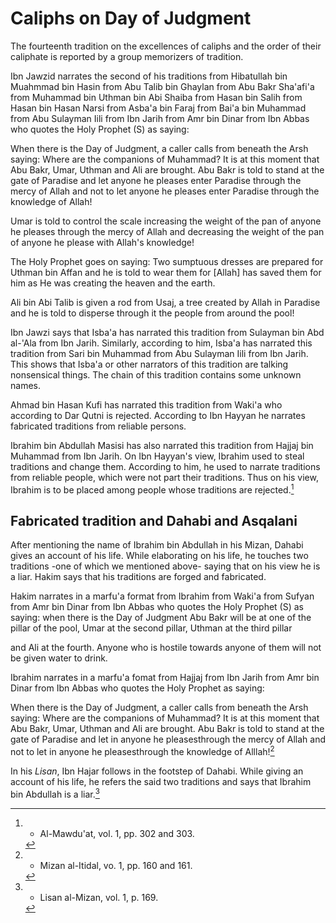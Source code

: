 Caliphs on Day of Judgment
==========================

The fourteenth tradition on the excellences of caliphs and the order of
their caliphate is reported by a group memorizers of tradition.

Ibn Jawzid narrates the second of his traditions from Hibatullah bin
Muahmmad bin Hasin from Abu Talib bin Ghaylan from Abu Bakr Sha'afi'a
from Muhammad bin Uthman bin Abi Shaiba from Hasan bin Salih from Hasan
bin Hasan Narsi from Asba'a bin Faraj from Bai'a bin Muhammad from Abu
Sulayman Iili from Ibn Jarih from Amr bin Dinar from Ibn Abbas who
quotes the Holy Prophet (S) as saying:

When there is the Day of Judgment, a caller calls from beneath the Arsh
saying: Where are the companions of Muhammad? It is at this moment that
Abu Bakr, Umar, Uthman and Ali are brought. Abu Bakr is told to stand at
the gate of Paradise and let anyone he pleases enter Paradise through
the mercy of Allah and not to let anyone he pleases enter Paradise
through the knowledge of Allah!

Umar is told to control the scale increasing the weight of the pan of
anyone he pleases through the mercy of Allah and decreasing the weight
of the pan of anyone he please with Allah's knowledge!

The Holy Prophet goes on saying: Two sumptuous dresses are prepared for
Uthman bin Affan and he is told to wear them for [Allah] has saved them
for him as He was creating the heaven and the earth.

Ali bin Abi Talib is given a rod from Usaj, a tree created by Allah in
Paradise and he is told to disperse through it the people from around
the pool!

Ibn Jawzi says that Isba'a has narrated this tradition from Sulayman bin
Abd al-'Ala from Ibn Jarih. Similarly, according to him, Isba'a has
narrated this tradition from Sari bin Muhammad from Abu Sulayman Iili
from Ibn Jarih. This shows that Isba'a or other narrators of this
tradition are talking nonsensical things. The chain of this tradition
contains some unknown names.

Ahmad bin Hasan Kufi has narrated this tradition from Waki'a who
according to Dar Qutni is rejected. According to Ibn Hayyan he narrates
fabricated traditions from reliable persons.

Ibrahim bin Abdullah Masisi has also narrated this tradition from Hajjaj
bin Muhammad from Ibn Jarih. On Ibn Hayyan's view, Ibrahim used to steal
traditions and change them. According to him, he used to narrate
traditions from reliable people, which were not part their traditions.
Thus on his view, Ibrahim is to be placed among people whose traditions
are rejected.[^1]

Fabricated tradition and Dahabi and Asqalani
--------------------------------------------

After mentioning the name of Ibrahim bin Abdullah in his Mizan, Dahabi
gives an account of his life. While elaborating on his life, he touches
two traditions -one of which we mentioned above- saying that on his view
he is a liar. Hakim says that his traditions are forged and fabricated.

Hakim narrates in a marfu'a format from Ibrahim from Waki'a from Sufyan
from Amr bin Dinar from Ibn Abbas who quotes the Holy Prophet (S) as
saying: when there is the Day of Judgment Abu Bakr will be at one of the
pillar of the pool, Umar at the second pillar, Uthman at the third
pillar

and Ali at the fourth. Anyone who is hostile towards anyone of them will
not be given water to drink.

Ibrahim narrates in a marfu'a fomat from Hajjaj from Ibn Jarih from Amr
bin Dinar from Ibn Abbas who quotes the Holy Prophet as saying:

When there is the Day of Judgment, a caller calls from beneath the Arsh
saying: Where are the companions of Muhammad? It is at this moment that
Abu Bakr, Umar, Uthman and Ali are brought. Abu Bakr is told to stand at
the gate of Paradise and let in anyone he pleasesthrough the mercy of
Allah and not to let in anyone he pleasesthrough the knowledge of
Alllah![^2]

In his *Lisan*, Ibn Hajar follows in the footstep of Dahabi. While
giving an account of his life, he refers the said two traditions and
says that Ibrahim bin Abdullah is a liar.[^3]

[^1]: - Al-Mawdu'at, vol. 1, pp. 302 and 303.

[^2]: - Mizan al-Itidal, vo. 1, pp. 160 and 161.

[^3]: - Lisan al-Mizan, vol. 1, p. 169.


